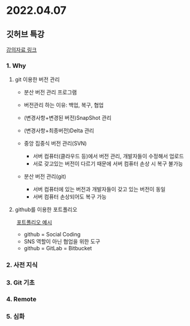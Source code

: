 # 2022.04.07

## 깃허브 특강

[강의자료 링크](https://hphk.notion.site/hphk/Git-22-04-07-22-04-08-AI-14-83024d717d9b41a7b76636858f95a21b)

### 1. Why

1.  git 이용한 버전 관리

	- 분산 버전 관리 프로그램
	
	- 버전관리 하는 이유: 백업, 복구, 협업
	
	- (변경사항+변경된 버전)SnapShot 관리
	
	- (변경사항+최종버전)Delta 관리
	
	  
	
	- 중앙 집중식 버전 관리(SVN)
	
	  - 서버 컴퓨터(클라우드 등)에서 버전 관리, 개발자들이 수정해서 업로드
	  - 서로 갖고있는 버전이 다르기 때문에 서버 컴퓨터 손상 시 복구 불가능
	
	- 분산 버전 관리(git)
	
	  - 서버 컴퓨터에 있는 버전과 개발자들이 갖고 있는 버전이 동일
	  - 서버 컴퓨터 손상되어도 복구 가능
	
	  
	
2. github를 이용한 포트폴리오

   ​	[포트폴리오 예시](https://github.com/jojoldu)

   - github = Social Coding
   - SNS 역할이 아닌 협업을 위한 도구
   - github = GitLab = Bitbucket






### 2. 사전 지식

### 3. Git 기초

### 4. Remote

### 5. 심화

